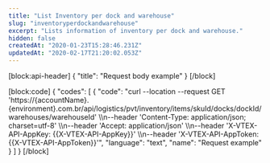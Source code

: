 ```yaml
---
title: "List Inventory per dock and warehouse"
slug: "inventoryperdockandwarehouse"
excerpt: "Lists information of inventory per dock and warehouse."
hidden: false
createdAt: "2020-01-23T15:28:46.231Z"
updatedAt: "2020-02-17T21:20:02.053Z"
---
```

[block:api-header]
{
  "title": "Request body example"
}
[/block]

[block:code]
{
  "codes": [
    {
      "code": "curl --location --request GET 'https://{accountName}.{environment}.com.br/api/logistics/pvt/inventory/items/skuId/docks/dockId/warehouses/warehouseId' \\\n--header 'Content-Type: application/json; charset=utf-8' \\\n--header 'Accept: application/json' \\\n--header 'X-VTEX-API-AppKey: {{X-VTEX-API-AppKey}}' \\\n--header 'X-VTEX-API-AppToken: {{X-VTEX-API-AppToken}}'",
      "language": "text",
      "name": "Request example"
    }
  ]
}
[/block]